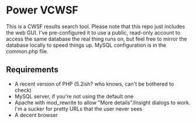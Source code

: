 Power VCWSF
==========

This is a CWSF results search tool. Please note that this repo just includes the web GUI. I've pre-configured it to use a public, read-only account to access the same database the real thing runs on, but feel free to mirror the database locally to speed things up. MySQL configuration is in the common.php file.

Requirements
------------
 * A recent version of PHP (5.2ish? who knows, can't be bothered to check)
 * MySQL server, if you're not using the default one
 * Apache with mod_rewrite to allow "More details"/Insight dialogs to work. I'm a sucker for pretty URLs that the user never sees
 * A decent browser